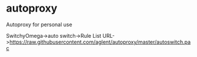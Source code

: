 # autoproxy
Autoproxy for personal use

SwitchyOmega->auto switch->Rule List URL->https://raw.githubusercontent.com/aglent/autoproxy/master/autoswitch.pac
